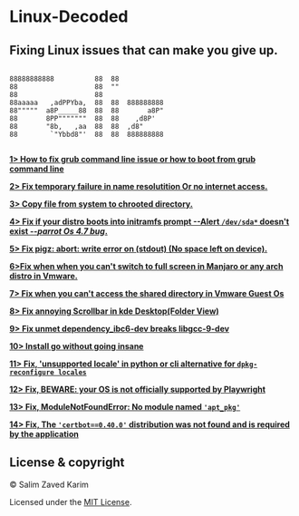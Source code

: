 # Linux-Decoded 
## Fixing Linux issues that can make you give up.

```ascii
                                        
88888888888          88  88             
88                   88  ""             
88                   88                 
88aaaaa   ,adPPYba,  88  88  888888888  
88"""""  a8P_____88  88  88       a8P"  
88       8PP"""""""  88  88    ,d8P'    
88       "8b,   ,aa  88  88  ,d8"       
88        `"Ybbd8"'  88  88  888888888  
 
 ```
 
                                        


**[1> How to fix grub command line issue or how to boot from grub command line](Fix%20if%20your%20linux%20distro%20boots%20into%20grub%20command%20line%20or%20how%20to%20boot%20from%20grub%20cmd%20line.md)**

**[2> Fix temporary failure in name resolutition Or no internet access.](Fix%20temporary%20failure%20in%20name%20resolution.md)**

**[3> Copy file from system to chrooted directory.](copy%20a%20file%20from%20system%20to%20chroot%20directory.MD)**

**[4> Fix if your distro boots into initramfs prompt --Alert `/dev/sda*` doesn't exist --*parrot Os 4.7 bug*.](Fix%20if%20system%20boots%20into%20initramfs%20prompt.MD)**

**[5> Fix pigz: abort: write error on (stdout) (No space left on device).](Fix%20mkinitramfs%20failure%20cpio%20141%20pigz%2028.md)**

**[6>Fix when when you can't switch to full screen in Manjaro or any arch distro in Vmware.](Fix%20Resolution%20Issue%20on%20Manjaro(Vmware%20Guest).Md)**

**[7> Fix when you can't access the shared directory in Vmware Guest Os](fix%20no%20shared%20directory%20in%20vmware%20guest%20Os(linux%2Cmac).md)**

**[8> Fix annoying Scrollbar in kde Desktop(Folder View)](Fix%20Scrollbar%20in%20Kde%20Desktop(Folder%20View).md)**

**[9> Fix unmet dependency_ibc6-dev breaks libgcc-9-dev](Fix%20libc6-dev%20Breaks%20libgcc-9-dev%20%3C%209.3.0-5%20but%209.2.1-8%20is%20to%20be%20installed.md)**

**[10> Install go without going insane](How%20to%20install%20go%20without%20going%20insane.md)**

**[11> Fix, 'unsupported locale' in python or cli alternative for `dpkg-reconfigure locales`](Fix%20%27unsupported%20locale%20setting%27%20in%20python%20or%20how%20to%20reconfigure%20your%20locale%20in%20linux.md)**

**[12> Fix, BEWARE: your OS is not officially supported by Playwright](Fix%20BEWARE%20your%20OS%20is%20not%20officially%20supported%20by%20Playwright.md)**

**[13> Fix, ModuleNotFoundError: No module named `'apt_pkg'`](Fix%20ModuleNotFoundError%20No%20module%20named%20%27apt_pkg%27.md)**

**[14> Fix, The `'certbot==0.40.0'` distribution was not found and is required by the application](The%20%27certbot%3D%3D0.40.0%27%20distribution%20was%20not%20found%20and%20is%20required%20by%20the%20application.md)**

## License & copyright
 
© Salim Zaved Karim
 
Licensed under the [MIT License](LICENSE).




